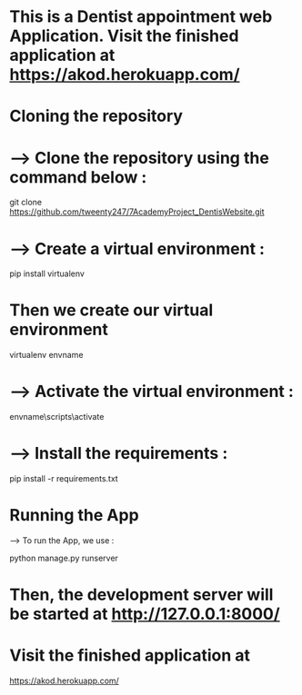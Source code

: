 # This is a Dentist appointment web Application. Visit the finished application at https://akod.herokuapp.com/

# Cloning the repository
# --> Clone the repository using the command below :
git clone https://github.com/tweenty247/7AcademyProject_DentisWebsite.git

# --> Create a virtual environment :
pip install virtualenv

# Then we create our virtual environment
virtualenv envname
# --> Activate the virtual environment :
envname\scripts\activate
# --> Install the requirements :
pip install -r requirements.txt
# Running the App
--> To run the App, we use :

python manage.py runserver



# Then, the development server will be started at http://127.0.0.1:8000/

# Visit the finished application at 
https://akod.herokuapp.com/

